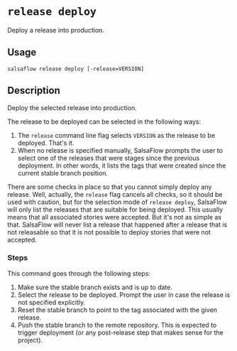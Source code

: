 # `release deploy` #

Deploy a release into production.

## Usage ##

```
salsaflow release deploy [-release=VERSION]
```

## Description ##

Deploy the selected release into production.

The release to be deployed can be selected in the following ways:

1. The `release` command line flag selects `VERSION` as the release
   to be deployed. That's it.
2. When no release is specified manually, SalsaFlow prompts the user to select
   one of the releases that were stages since the previous deployment.
   In other words, it lists the tags that were created since the current stable
   branch position.

There are some checks in place so that you cannot simply deploy any release.
Well, actually, the `release` flag cancels all checks, so it should be used
with caution, but for the selection mode of `release deploy`, SalsaFlow will
only list the releases that are suitable for being deployed. This usually means
that all associated stories were accepted. But it's not as simple as that.
SalsaFlow will never list a release that happened after a release that is not
releasable so that it is not possible to deploy stories that were not accepted.

### Steps ###

This command goes through the following steps:

1. Make sure the stable branch exists and is up to date.
2. Select the release to be deployed. Prompt the user in case the release
   is not specified explicitly.
3. Reset the stable branch to point to the tag associated with
   the given release.
4. Push the stable branch to the remote repository. This is expected to trigger
   deployment (or any post-release step that makes sense for the project).

